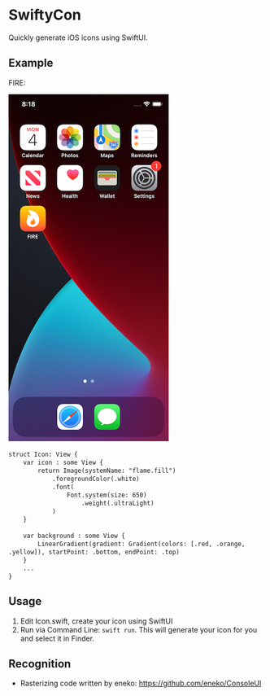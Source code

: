 # SwiftyCon

Quickly generate iOS icons using SwiftUI.

## Example

FIRE:

![FIRE Example](https://raw.githubusercontent.com/Nosrac/SwiftyCon/main/example.png)

```
struct Icon: View {
	var icon : some View {
		return Image(systemName: "flame.fill")
			.foregroundColor(.white)
			.font(
				Font.system(size: 650)
					.weight(.ultraLight)
			)
	}
	
	var background : some View {
		LinearGradient(gradient: Gradient(colors: [.red, .orange, .yellow]), startPoint: .bottom, endPoint: .top)
	}
	...
}
```

## Usage
1. Edit Icon.swift, create your icon using SwiftUI
2. Run via Command Line: `swift run`.  This will generate your icon for you and select it in Finder.

## Recognition
- Rasterizing code written by eneko: https://github.com/eneko/ConsoleUI
